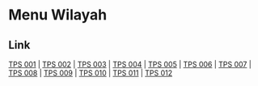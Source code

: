 # Menu Wilayah

## Link

[TPS 001](https://github.com/gigit-pemilu/pemilu-2024-71-sulawesi-utara/tree/main/pileg-dpr/hitung-suara/sub/71-sulawesi-utara/sub/71-kota-manado/sub/07-wanea/sub/1002-tanjung-batu/sub/001-tps)
 | 
[TPS 002](https://github.com/gigit-pemilu/pemilu-2024-71-sulawesi-utara/tree/main/pileg-dpr/hitung-suara/sub/71-sulawesi-utara/sub/71-kota-manado/sub/07-wanea/sub/1002-tanjung-batu/sub/002-tps)
 | 
[TPS 003](https://github.com/gigit-pemilu/pemilu-2024-71-sulawesi-utara/tree/main/pileg-dpr/hitung-suara/sub/71-sulawesi-utara/sub/71-kota-manado/sub/07-wanea/sub/1002-tanjung-batu/sub/003-tps)
 | 
[TPS 004](https://github.com/gigit-pemilu/pemilu-2024-71-sulawesi-utara/tree/main/pileg-dpr/hitung-suara/sub/71-sulawesi-utara/sub/71-kota-manado/sub/07-wanea/sub/1002-tanjung-batu/sub/004-tps)
 | 
[TPS 005](https://github.com/gigit-pemilu/pemilu-2024-71-sulawesi-utara/tree/main/pileg-dpr/hitung-suara/sub/71-sulawesi-utara/sub/71-kota-manado/sub/07-wanea/sub/1002-tanjung-batu/sub/005-tps)
 | 
[TPS 006](https://github.com/gigit-pemilu/pemilu-2024-71-sulawesi-utara/tree/main/pileg-dpr/hitung-suara/sub/71-sulawesi-utara/sub/71-kota-manado/sub/07-wanea/sub/1002-tanjung-batu/sub/006-tps)
 | 
[TPS 007](https://github.com/gigit-pemilu/pemilu-2024-71-sulawesi-utara/tree/main/pileg-dpr/hitung-suara/sub/71-sulawesi-utara/sub/71-kota-manado/sub/07-wanea/sub/1002-tanjung-batu/sub/007-tps)
 | 
[TPS 008](https://github.com/gigit-pemilu/pemilu-2024-71-sulawesi-utara/tree/main/pileg-dpr/hitung-suara/sub/71-sulawesi-utara/sub/71-kota-manado/sub/07-wanea/sub/1002-tanjung-batu/sub/008-tps)
 | 
[TPS 009](https://github.com/gigit-pemilu/pemilu-2024-71-sulawesi-utara/tree/main/pileg-dpr/hitung-suara/sub/71-sulawesi-utara/sub/71-kota-manado/sub/07-wanea/sub/1002-tanjung-batu/sub/009-tps)
 | 
[TPS 010](https://github.com/gigit-pemilu/pemilu-2024-71-sulawesi-utara/tree/main/pileg-dpr/hitung-suara/sub/71-sulawesi-utara/sub/71-kota-manado/sub/07-wanea/sub/1002-tanjung-batu/sub/010-tps)
 | 
[TPS 011](https://github.com/gigit-pemilu/pemilu-2024-71-sulawesi-utara/tree/main/pileg-dpr/hitung-suara/sub/71-sulawesi-utara/sub/71-kota-manado/sub/07-wanea/sub/1002-tanjung-batu/sub/011-tps)
 | 
[TPS 012](https://github.com/gigit-pemilu/pemilu-2024-71-sulawesi-utara/tree/main/pileg-dpr/hitung-suara/sub/71-sulawesi-utara/sub/71-kota-manado/sub/07-wanea/sub/1002-tanjung-batu/sub/012-tps)

